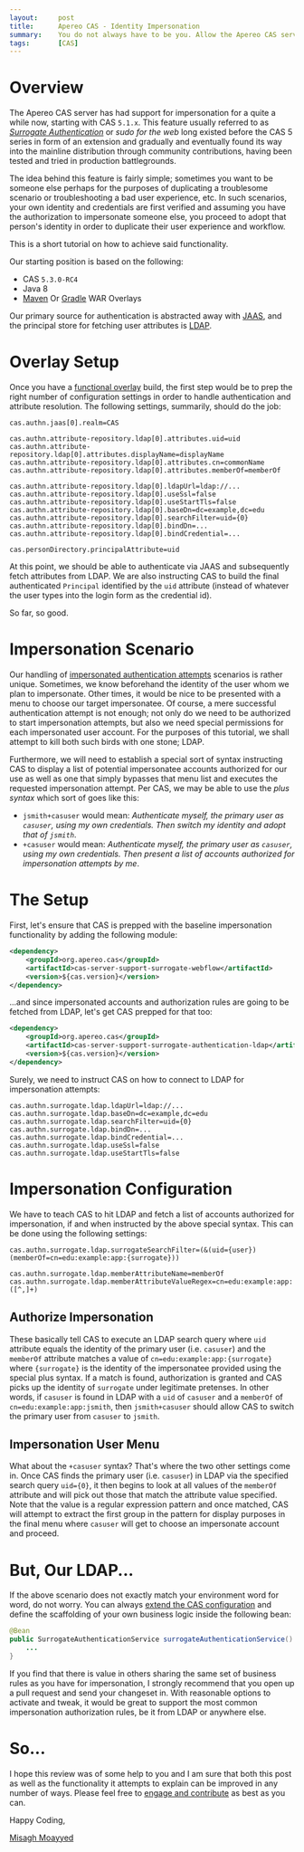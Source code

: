 ```yaml
---
layout:     post
title:      Apereo CAS - Identity Impersonation
summary:    You do not always have to be you. Allow the Apereo CAS server to allow you to pretend to be another person for fun and profit.
tags:       [CAS]
---
```


# Overview

The Apereo CAS server has had support for impersonation for a quite a while now, starting with CAS `5.1.x`. This feature usually referred to as [*Surrogate Authentication*](https://apereo.github.io/cas/5.3.x/installation/Surrogate-Authentication.html) or *sudo for the web* long existed before the CAS 5 series in form of an extension and gradually and eventually found its way into the mainline distribution through community contributions, having been tested and tried in production battlegrounds.

<script async src="https://pagead2.googlesyndication.com/pagead/js/adsbygoogle.js"></script>
<ins class="adsbygoogle"
     style="display:block; text-align:center;"
     data-ad-layout="in-article"
     data-ad-format="fluid"
     data-ad-client="ca-pub-8081398210264173"
     data-ad-slot="3789603713"></ins>
<script>
     (adsbygoogle = window.adsbygoogle || []).push({});
</script>

The idea behind this feature is fairly simple; sometimes you want to be someone else perhaps for the purposes of duplicating a troublesome scenario or troubleshooting a bad user experience, etc. In such scenarios, your own identity and credentials are first verified and assuming you have the authorization to impersonate someone else, you proceed to adopt that person's identity in order to duplicate their user experience and workflow. 

This is a short tutorial on how to achieve said functionality.

Our starting position is based on the following:

- CAS `5.3.0-RC4`
- Java 8
- [Maven](https://github.com/apereo/cas-overlay-template) Or [Gradle](https://github.com/apereo/cas-gradle-overlay-template) WAR Overlays

Our primary source for authentication is abstracted away with [JAAS](https://apereo.github.io/cas/5.3.x/installation/JAAS-Authentication.html), and the principal store for fetching user attributes is [LDAP](https://apereo.github.io/cas/5.3.x/integration/Attribute-Resolution.html#person-directory).

# Overlay Setup

Once you have a [functional overlay](https://github.com/apereo/cas-overlay-template) build, the first step would be to prep the right number of configuration settings in order to handle authentication and attribute resolution. The following settings, summarily, should do the job:

```
cas.authn.jaas[0].realm=CAS

cas.authn.attribute-repository.ldap[0].attributes.uid=uid
cas.authn.attribute-repository.ldap[0].attributes.displayName=displayName
cas.authn.attribute-repository.ldap[0].attributes.cn=commonName
cas.authn.attribute-repository.ldap[0].attributes.memberOf=memberOf

cas.authn.attribute-repository.ldap[0].ldapUrl=ldap://...
cas.authn.attribute-repository.ldap[0].useSsl=false
cas.authn.attribute-repository.ldap[0].useStartTls=false
cas.authn.attribute-repository.ldap[0].baseDn=dc=example,dc=edu
cas.authn.attribute-repository.ldap[0].searchFilter=uid={0}
cas.authn.attribute-repository.ldap[0].bindDn=...
cas.authn.attribute-repository.ldap[0].bindCredential=...

cas.personDirectory.principalAttribute=uid
```

At this point, we should be able to authenticate via JAAS and subsequently fetch attributes from LDAP. We are also instructing CAS to build the final authenticated `Principal` identified by the `uid` attribute (instead of whatever the user types into the login form as the credential id).

So far, so good.

# Impersonation Scenario

Our handling of [impersonated authentication attempts](https://apereo.github.io/cas/5.3.x/installation/Surrogate-Authentication.html) scenarios is rather unique. Sometimes, we know beforehand the identity of the user whom we plan to impersonate. Other times, it would be nice to be presented with a menu to choose our target impersonatee. Of course, a mere successful authentication attempt is not enough; not only do we need to be authorized to start impersonation attempts, but also we need special permissions for each impersonated user account. For the purposes of this tutorial, we shall attempt to kill both such birds with one stone; LDAP.

<script async src="https://pagead2.googlesyndication.com/pagead/js/adsbygoogle.js"></script>
<ins class="adsbygoogle"
     style="display:block; text-align:center;"
     data-ad-layout="in-article"
     data-ad-format="fluid"
     data-ad-client="ca-pub-8081398210264173"
     data-ad-slot="3789603713"></ins>
<script>
     (adsbygoogle = window.adsbygoogle || []).push({});
</script>

Furthermore, we will need to establish a special sort of syntax instructing CAS to display a list of potential impersonatee accounts authorized for our use as well as one that simply bypasses that menu list and executes the requested impersonation attempt. Per CAS, we may be able to use the *plus syntax* which sort of goes like this:

- `jsmith+casuser` would mean: *Authenticate myself, the primary user as `casuser`, using my own credentials. Then switch my identity and adopt that of `jsmith`*.
- `+casuser` would mean: *Authenticate myself, the primary user as `casuser`, using my own credentials. Then present a list of accounts authorized for impersonation attempts by me*.

# The Setup

First, let's ensure that CAS is prepped with the baseline impersonation functionality by adding the following module:

```xml
<dependency>
    <groupId>org.apereo.cas</groupId>
    <artifactId>cas-server-support-surrogate-webflow</artifactId>
    <version>${cas.version}</version>
</dependency>
```

...and since impersonated accounts and authorization rules are going to be fetched from LDAP, let's get CAS prepped for that too:

```xml
<dependency>
    <groupId>org.apereo.cas</groupId>
    <artifactId>cas-server-support-surrogate-authentication-ldap</artifactId>
    <version>${cas.version}</version>
</dependency>
```

Surely, we need to instruct CAS on how to connect to LDAP for impersonation attempts:

```properties
cas.authn.surrogate.ldap.ldapUrl=ldap://...
cas.authn.surrogate.ldap.baseDn=dc=example,dc=edu
cas.authn.surrogate.ldap.searchFilter=uid={0}
cas.authn.surrogate.ldap.bindDn=...
cas.authn.surrogate.ldap.bindCredential=...
cas.authn.surrogate.ldap.useSsl=false
cas.authn.surrogate.ldap.useStartTls=false
```

# Impersonation Configuration

We have to teach CAS to hit LDAP and fetch a list of accounts authorized for impersonation, if and when instructed by the above special syntax. This can be done using the following settings:

```properties
cas.authn.surrogate.ldap.surrogateSearchFilter=(&(uid={user})(memberOf=cn=edu:example:app:{surrogate}))

cas.authn.surrogate.ldap.memberAttributeName=memberOf
cas.authn.surrogate.ldap.memberAttributeValueRegex=cn=edu:example:app:([^,]+)
```

## Authorize Impersonation

These basically tell CAS to execute an LDAP search query where `uid` attribute equals the identity of the primary user (i.e. `casuser`) and the `memberOf` attribute matches a value of `cn=edu:example:app:{surrogate}` where `{surrogate}` is the identity of the impersonatee provided using the special plus syntax. If a match is found, authorization is granted and CAS picks up the identity of `surrogate` under legitimate pretenses. In other words, if `casuser` is found in LDAP with a `uid` of `casuser` and a `memberOf` of `cn=edu:example:app:jsmith`, then `jsmith+casuser` should allow CAS to switch the primary user from `casuser` to `jsmith`.

## Impersonation User Menu

What about the `+casuser` syntax? That's where the two other settings come in. Once CAS finds the primary user (i.e. `casuser`) in LDAP via the specified search query `uid={0}`, it then begins to look at all values of the `memberOf` attribute and will pick out those that match the attribute value specified. Note that the value is a regular expression pattern and once matched, CAS will attempt to extract the first group in the pattern for display purposes in the final menu where `casuser` will get to choose an impersonate account and proceed.

# But, Our LDAP...

If the above scenario does not exactly match your environment word for word, do not worry. You can always [extend the CAS configuration](https://apereo.github.io/cas/5.3.x/installation/Configuration-Management-Extensions.html) and define the scaffolding of your own business logic inside the following bean:

```java
@Bean
public SurrogateAuthenticationService surrogateAuthenticationService() {
    ...
}
```

If you find that there is value in others sharing the same set of business rules as you have for impersonation, I strongly recommend that you open up a pull request and send your changeset in. With reasonable options to activate and tweak, it would be great to support the most common impersonation authorization rules, be it from LDAP or anywhere else.

# So...

I hope this review was of some help to you and I am sure that both this post as well as the functionality it attempts to explain can be improved in any number of ways. Please feel free to [engage and contribute](https://apereo.github.io/cas/developer/Contributor-Guidelines.html) as best as you can.

Happy Coding,

[Misagh Moayyed](https://fawnoos.com)

